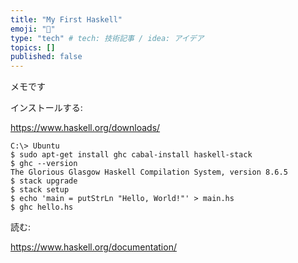 ```yaml
---
title: "My First Haskell"
emoji: "📌"
type: "tech" # tech: 技術記事 / idea: アイデア
topics: []
published: false
---
```


メモです

インストールする:

https://www.haskell.org/downloads/

```shell-session:
C:\> Ubuntu
$ sudo apt-get install ghc cabal-install haskell-stack
$ ghc --version
The Glorious Glasgow Haskell Compilation System, version 8.6.5
$ stack upgrade
$ stack setup
$ echo 'main = putStrLn "Hello, World!"' > main.hs
$ ghc hello.hs
```

読む:

https://www.haskell.org/documentation/

